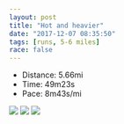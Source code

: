 ```yaml
---
layout: post
title: "Hot and heavier"
date: "2017-12-07 08:35:50"
tags: [runs, 5-6 miles]
race: false
---
```

<ul>
 <li>Distance: 5.66mi</li>
 <li>Time: 49m23s</li>
 <li>Pace: 8m43s/mi</li>
</ul>

<img src='https://maps.googleapis.com/maps/api/staticmap?maptype=roadmap&path=enc:ihl|Cr~`hN~Y~A`@jBfShATlBnBI}WmD_@mBqNMak@aHgdAqYyfAeJyOIhODhgAhJx`AnXhc@~F&key=AIzaSyC1MId7bFpkLXNAaYhBSTb8jLyiSqzbDtM&size=800x800&markers=color:yellow|label:S|25.79093,-80.12794&markers=color:green|label:F|25.790960000000002,-80.12799999999999'>

<img src='https://dgtzuqphqg23d.cloudfront.net/QGkH5AI0SQOPO4J1egUvf2igh9p6xkYtbp-q4F4zIQQ-576x768.jpg'>

<img src='https://dgtzuqphqg23d.cloudfront.net/eDLhoQnkP-1PNhi1RtJnwMN83RfwnEuhZ75fE_Hkhe0-576x768.jpg'>
